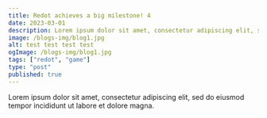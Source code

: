 ```yaml
---
title: Redot achieves a big milestone! 4
date: 2023-03-01
description: Lorem ipsum dolor sit amet, consectetur adipiscing elit, sed do eiusmod tempor incididunt ut labore et dolore magna.
image: /blogs-img/blog1.jpg
alt: test test test test
ogImage: /blogs-img/blog1.jpg
tags: ["redot", "game"]
type: "post"
published: true
---
```


Lorem ipsum dolor sit amet, consectetur adipiscing elit, sed do eiusmod tempor incididunt ut labore et dolore magna.
